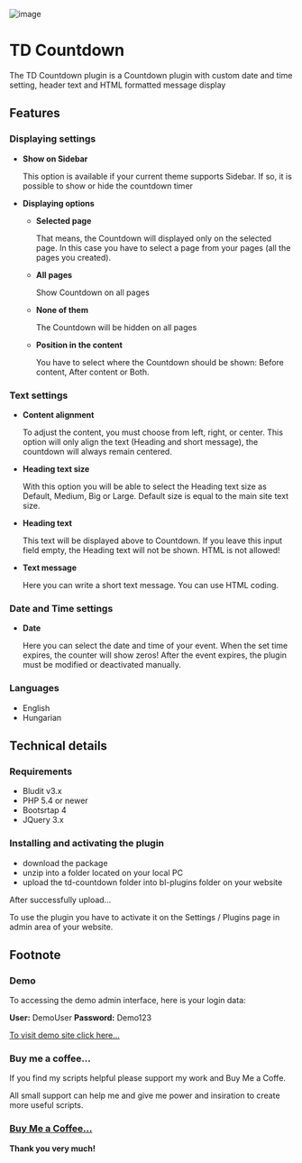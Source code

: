 ![image](https://user-images.githubusercontent.com/62479795/146246610-e21007aa-e139-48b0-8a91-228d75ff5f6e.png)

# TD Countdown

The TD Countdown plugin is a Countdown plugin with custom date and time setting, header text and HTML formatted message display

## Features

### Displaying settings

* **Show on Sidebar**

  This option is available if your current theme supports Sidebar. If so, it is possible to show or hide the countdown timer

* **Displaying options**

  * **Selected page**

    That means, the Countdown will displayed only on the selected page.
    In this case you have to select a page from your pages (all the pages you created). 

  * **All pages**

    Show Countdown on all pages

  * **None of them**

    The Countdown will be hidden on all pages

  * **Position in the content**

    You have to select where the Countdown should be shown: Before content, After content or Both.

### Text settings

* **Content alignment**

  To adjust the content, you must choose from left, right, or center. This option will only align the text (Heading and short message), the countdown will always remain centered.
  
* **Heading text size**

  With this option you will be able to select the Heading text size as Default, Medium, Big or Large. Default size is equal to the main site text size. 
  
* **Heading text**

  This text will be displayed above to Countdown. If you leave this input field empty, the Heading text will not be shown. HTML is not allowed!
  
* **Text message**

  Here you can write a short text message. You can use HTML coding.

### Date and Time settings

* **Date**

  Here you can select the date and time of your event. When the set time expires, the counter will show zeros! After the event expires, the plugin must be modified or deactivated manually.
  
### Languages

* English
* Hungarian

## Technical details

### Requirements

* Bludit v3.x
* PHP 5.4 or newer
* Bootsrtap 4
* JQuery 3.x

### Installing and activating the plugin
* download the package
* unzip into a folder located on your local PC
* upload the td-countdown folder into bl-plugins folder on your website

After successfully upload...

To use the plugin you have to activate it on the Settings / Plugins page in admin area of your website.

## Footnote

### Demo

To accessing the demo admin interface, here is your login data:

**User:** DemoUser **Password:** Demo123

[To visit demo site click here...](http://demo.tompidev.com/admin)

### Buy me a coffee...

If you find my scripts helpful please support my work and Buy Me a Coffe.

All small support can help me and give me power and insiration to create more useful scripts.

### [Buy Me a Coffee...](https://www.buymeacoffee.com/tompidev)

**Thank you very much!**
